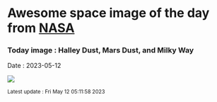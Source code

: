 
# Awesome space image of the day from [NASA](https://api.nasa.gov/)

### Today image : Halley Dust, Mars Dust, and Milky Way
Date : 2023-05-12

![](https://apod.nasa.gov/apod/image/2305/2022_05_04_Eta_Aquaridy_SP_Meteory_Fin_Vyska_1200px.png)

<small>Latest update : Fri May 12 05:11:58 2023</small>
        